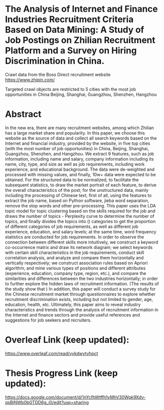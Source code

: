 # The Analysis of Internet and Finance Industries Recruitment Criteria Based on Data Mining: A Study of Job Postings on Zhilian Recruitment Platform and a Survey on Hiring Discrimination in China.

Crawl data from the Boss Direct recruitment website https://www.zhipin.com/

Targeted crawl objects are restricted to 5 cities with the most job opportunities in China
Beijing, Shanghai, Guangzhou, Shenzhen, Hangzhou

# Abstract

In the new era, there are many recruitment websites, among which Zhilian has a large market share and popularity. In this paper, we choose this website as the source of data and collect all search keywords based on the Internet and financial industry, provided by the website, in five top cities (with the most number of job opportunities) in China, Beijing, Shanghai, Guangzhou, Shenzhen, and Hangzhou. We extract 9 features, such as job information, including name and salary, company information including its name, city, type, and size as well as job requirements, including work experience, and educational background. The data were de-weighted and processed with missing values, and finally, 10w+ data were expected to be obtained. For the structured data to be normalized, to facilitate the subsequent statistics, to draw the market portrait of each feature, to derive the overall characteristics of the post; for the unstructured data, mainly including the processing of Chinese text, first of all, using the features to extract the job name, based on Python software, jieba word separation, remove the stop words and other pre-processing. This paper uses the LDA topic model for topic clustering based on the skills required for the job and draws the number of topics - Perplexity curve to determine the number of topics, and finally divides the topics into () categories to get the proportion of different categories of job requirements, as well as different job experience, education, and salary levels; at the same time, word frequency statistics are conducted for job requirements. In order to observe the connection between different skills more intuitively, we construct a keyword co-occurrence matrix and draw its network diagram; we select keywords with certain skill characteristics in the job requirements, conduct skill correlation analysis, and analyze and compare them horizontally and vertically respectively; we construct association rules based on Apriori algorithm, and mine various types of positions and different attributes (experience, education, company type, region, etc.), and compare the similarities and differences between the two industries horizontally; in order to further explore the hidden laws of recruitment information. (The results of the study show that ) In addition, this paper will conduct a survey study for the Chinese recruitment market through questionnaires to explore whether recruitment discrimination exists, including but not limited to gender, age, education, health, etc. Ultimately, this paper aims to reveal industry characteristics and trends through the analysis of recruitment information in the Internet and finance sectors and provide useful references and suggestions for job seekers and recruiters.

# Overleaf Link (keep updated): 
https://www.overleaf.com/read/vykdwytvhpct
# Thesis Progress Link (keep updated): 
https://docs.google.com/document/d/1nYcfhWtffh1yMhV30Wpk9Xdv-qsBjNWb0bGTDD6g_i0/edit?usp=sharing

